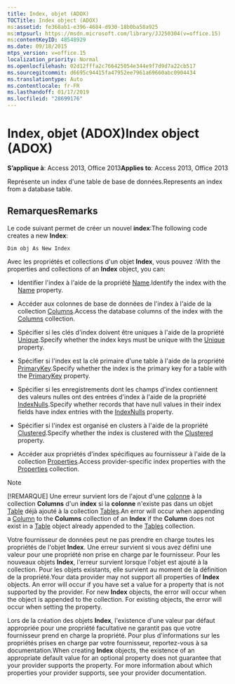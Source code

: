 ```yaml
---
title: Index, objet (ADOX)
TOCTitle: Index object (ADOX)
ms:assetid: fe368ab1-e396-4684-d930-18b0ba58a925
ms:mtpsurl: https://msdn.microsoft.com/library/JJ250304(v=office.15)
ms:contentKeyID: 48548929
ms.date: 09/18/2015
mtps_version: v=office.15
localization_priority: Normal
ms.openlocfilehash: 02d12fffa2c766425054e344e9f7d9d7a22cb517
ms.sourcegitcommit: d6695c94415fa47952ee7961a69660abc0904434
ms.translationtype: Auto
ms.contentlocale: fr-FR
ms.lasthandoff: 01/17/2019
ms.locfileid: "28699176"
---
```

# <a name="index-object-adox"></a><span data-ttu-id="9bea5-102">Index, objet (ADOX)</span><span class="sxs-lookup"><span data-stu-id="9bea5-102">Index object (ADOX)</span></span>

<span data-ttu-id="9bea5-103">**S’applique à**: Access 2013, Office 2013</span><span class="sxs-lookup"><span data-stu-id="9bea5-103">**Applies to**: Access 2013, Office 2013</span></span>

<span data-ttu-id="9bea5-104">Représente un index d'une table de base de données.</span><span class="sxs-lookup"><span data-stu-id="9bea5-104">Represents an index from a database table.</span></span>

## <a name="remarks"></a><span data-ttu-id="9bea5-105">Remarques</span><span class="sxs-lookup"><span data-stu-id="9bea5-105">Remarks</span></span>

<span data-ttu-id="9bea5-106">Le code suivant permet de créer un nouvel **index**:</span><span class="sxs-lookup"><span data-stu-id="9bea5-106">The following code creates a new **Index**:</span></span>

`Dim obj As New Index`

<span data-ttu-id="9bea5-107">Avec les propriétés et collections d'un objet **Index**, vous pouvez :</span><span class="sxs-lookup"><span data-stu-id="9bea5-107">With the properties and collections of an **Index** object, you can:</span></span>

- <span data-ttu-id="9bea5-108">Identifier l'index à l'aide de la propriété [Name](name-property-adox.md).</span><span class="sxs-lookup"><span data-stu-id="9bea5-108">Identify the index with the [Name](name-property-adox.md) property.</span></span>

- <span data-ttu-id="9bea5-109">Accéder aux colonnes de base de données de l'index à l'aide de la collection [Columns](columns-collection-adox.md).</span><span class="sxs-lookup"><span data-stu-id="9bea5-109">Access the database columns of the index with the [Columns](columns-collection-adox.md) collection.</span></span>

- <span data-ttu-id="9bea5-110">Spécifier si les clés d'index doivent être uniques à l'aide de la propriété [Unique](unique-property-adox.md).</span><span class="sxs-lookup"><span data-stu-id="9bea5-110">Specify whether the index keys must be unique with the [Unique](unique-property-adox.md) property.</span></span>

- <span data-ttu-id="9bea5-111">Spécifier si l'index est la clé primaire d'une table à l'aide de la propriété [PrimaryKey](primarykey-property-adox.md).</span><span class="sxs-lookup"><span data-stu-id="9bea5-111">Specify whether the index is the primary key for a table with the [PrimaryKey](primarykey-property-adox.md) property.</span></span>

- <span data-ttu-id="9bea5-112">Spécifier si les enregistrements dont les champs d'index contiennent des valeurs nulles ont des entrées d'index à l'aide de la propriété [IndexNulls](indexnulls-property-adox.md).</span><span class="sxs-lookup"><span data-stu-id="9bea5-112">Specify whether records that have null values in their index fields have index entries with the [IndexNulls](indexnulls-property-adox.md) property.</span></span>

- <span data-ttu-id="9bea5-113">Spécifier si l'index est organisé en clusters à l'aide de la propriété [Clustered](clustered-property-adox.md).</span><span class="sxs-lookup"><span data-stu-id="9bea5-113">Specify whether the index is clustered with the [Clustered](clustered-property-adox.md) property.</span></span>

- <span data-ttu-id="9bea5-114">Accéder aux propriétés d'index spécifiques au fournisseur à l'aide de la collection [Properties](properties-collection-ado.md).</span><span class="sxs-lookup"><span data-stu-id="9bea5-114">Access provider-specific index properties with the [Properties](properties-collection-ado.md) collection.</span></span>


> [!NOTE]
> <span data-ttu-id="9bea5-115">[!REMARQUE] Une erreur survient lors de l'ajout d'une [colonne](column-object-adox.md) à la collection **Columns** d'un **index** si la **colonne** n'existe pas dans un objet [Table](table-object-adox.md) déjà ajouté à la collection [Tables](tables-collection-adox.md).</span><span class="sxs-lookup"><span data-stu-id="9bea5-115">An error will occur when appending a [Column](column-object-adox.md) to the **Columns** collection of an **Index** if the **Column** does not exist in a [Table](table-object-adox.md) object already appended to the [Tables](tables-collection-adox.md) collection.</span></span>

<span data-ttu-id="9bea5-p101">Votre fournisseur de données peut ne pas prendre en charge toutes les propriétés de l'objet **Index**. Une erreur survient si vous avez défini une valeur pour une propriété non prise en charge par le fournisseur. Pour les nouveaux objets **Index**, l'erreur survient lorsque l'objet est ajouté à la collection. Pour les objets existants, elle survient au moment de la définition de la propriété.</span><span class="sxs-lookup"><span data-stu-id="9bea5-p101">Your data provider may not support all properties of **Index** objects. An error will occur if you have set a value for a property that is not supported by the provider. For new **Index** objects, the error will occur when the object is appended to the collection. For existing objects, the error will occur when setting the property.</span></span>

<span data-ttu-id="9bea5-p102">Lors de la création des objets **Index**, l'existence d'une valeur par défaut appropriée pour une propriété facultative ne garantit pas que votre fournisseur prend en charge la propriété. Pour plus d'informations sur les propriétés prises en charge par votre fournisseur, reportez-vous à sa documentation.</span><span class="sxs-lookup"><span data-stu-id="9bea5-p102">When creating **Index** objects, the existence of an appropriate default value for an optional property does not guarantee that your provider supports the property. For more information about which properties your provider supports, see your provider documentation.</span></span>

